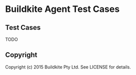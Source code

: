 # Buildkite Agent Test Cases

## Test Cases

TODO

## Copyright

Copyright (c) 2015 Buildkite Pty Ltd. See LICENSE for details.
